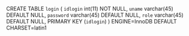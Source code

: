 CREATE TABLE `login` (
  `idlogin` int(11) NOT NULL,
  `uname` varchar(45) DEFAULT NULL,
  `password` varchar(45) DEFAULT NULL,
  `role` varchar(45) DEFAULT NULL,
  PRIMARY KEY (`idlogin`)
) ENGINE=InnoDB DEFAULT CHARSET=latin1
